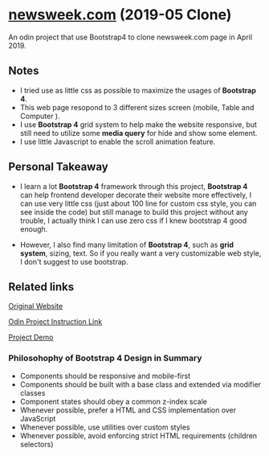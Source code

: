 # [newsweek.com](https://www.newsweek.com) (2019-05 Clone)

An odin project that use Bootstrap4 to clone newsweek.com page in April 2019.

## Notes

- I tried use as little css as possible to maximize the usages of **Bootstrap 4**.
- This web page resopond to 3 different sizes screen (mobile, Table and Computer ).
- I use **Bootstrap 4** grid system to help make the website responsive, but still need to utilize some **media query** for hide and show some element.
- I use little Javascript to enable the scroll animation feature.

## Personal Takeaway

- I learn a lot **Bootstrap 4** framework through this project, **Bootstrap 4** can help frontend developer decorate their website more effectively, I can use very little css (just about 100 line for custom css style, you can see inside the code) but still manage to build this project without any trouble, I actually think I can use zero css if I knew bootstrap 4 good enough.

- However, I also find many limitation of **Bootstrap 4**, such as **grid system**, sizing, text. So if you really want a very customizable web style, I don't suggest to use bootstrap.

## Related links

[Original Website](https://www.newsweek.com/)

[Odin Project Instruction Link](https://www.theodinproject.com/courses/html5-and-css3/lessons/using-bootstrap)

[Project Demo](http://kelvin8773.github.io/clone-newsweek)

### Philosohophy of **Bootstrap 4** Design in Summary

- Components should be responsive and mobile-first
- Components should be built with a base class and extended via modifier classes
- Component states should obey a common z-index scale
- Whenever possible, prefer a HTML and CSS implementation over JavaScript
- Whenever possible, use utilities over custom styles
- Whenever possible, avoid enforcing strict HTML requirements (children selectors)
